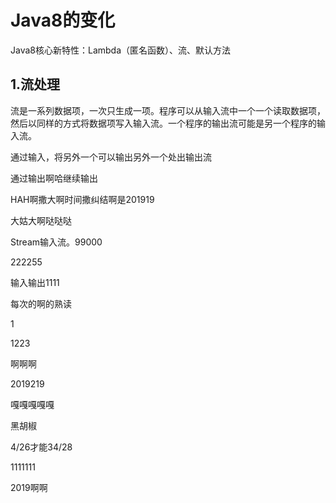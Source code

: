 # Java8的变化

Java8核心新特性：Lambda（匿名函数）、流、默认方法

## 1.流处理

流是一系列数据项，一次只生成一项。程序可以从输入流中一个一个读取数据项，然后以同样的方式将数据项写入输入流。一个程序的输出流可能是另一个程序的输入流。

通过输入，将另外一个可以输出另外一个处出输出流

通过输出啊哈继续输出

HAH啊撒大啊时间撒纠结啊是201919

大姑大啊哒哒哒

Stream输入流。99000

222255

输入输出1111

每次的啊的熟读

1

1223

啊啊啊

2019219

嘎嘎嘎嘎嘎

黑胡椒

4/26才能34/28

1111111

2019啊啊

